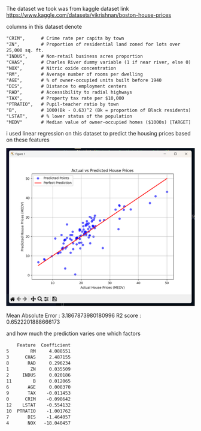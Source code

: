 The dataset we took was from kaggle 
dataset link https://www.kaggle.com/datasets/vikrishnan/boston-house-prices 

columns in this dataset denote

    "CRIM",      # Crime rate per capita by town
    "ZN",        # Proportion of residential land zoned for lots over 25,000 sq. ft.
    "INDUS",     # Non-retail business acres proportion
    "CHAS",      # Charles River dummy variable (1 if near river, else 0)
    "NOX",       # Nitric oxide concentration
    "RM",        # Average number of rooms per dwelling
    "AGE",       # % of owner-occupied units built before 1940
    "DIS",       # Distance to employment centers
    "RAD",       # Accessibility to radial highways
    "TAX",       # Property tax rate per $10,000
    "PTRATIO",   # Pupil-teacher ratio by town
    "B",         # 1000(Bk - 0.63)^2 (Bk = proportion of Black residents)
    "LSTAT",     # % lower status of the population
    "MEDV"       # Median value of owner-occupied homes ($1000s) [TARGET]

i used linear regression on this dataset to predict the housing prices based on these features 

![alt text](image.png)

Mean Absolute Error : 3.1867873980180996
R2 score : 0.6522201888666173

and how much the prediction varies one which factors 

        Feature  Coefficient
    5        RM     4.088551
    3      CHAS     2.487155
    8       RAD     0.296234
    1        ZN     0.035509
    2     INDUS     0.020186
    11        B     0.012065
    6       AGE     0.008370
    9       TAX    -0.011453
    0      CRIM    -0.098642
    12    LSTAT    -0.554132
    10  PTRATIO    -1.001762
    7       DIS    -1.464057
    4       NOX   -18.040457

